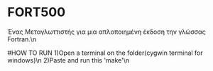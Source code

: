 # FORT500
Ένας Μεταγλωττιστής για μια απλοποιημένη έκδοση την γλώσσας Fortran.\n

#HOW TO RUN
1)Open a terminal on the folder(cygwin terminal for windows)\n
2)Paste and run this 'make'\n
